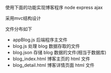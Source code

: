 使用下面的功能实现博客程序
node
express
ajax

采用mvc结构设计

文件分布如下
- appBlog.js        后端程序主文件
- blog.js           处理 blog 数据存取的文件
- blog.json         存储 blog 数据的文件(相当于数据库)
- blog_index.html   博客主页的 html 文件
- blog_detail.html  博客详情页面 html 文件
